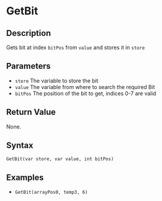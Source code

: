 # GetBit

## Description
Gets bit at index `bitPos` from `value` and stores it in `store`

## Parameters
- `store`
The variable to store the bit
- `value`
The variable from where to search the required Bit
- `bitPos`
The position of the bit to get, indices 0-7 are valid

## Return Value
None.

## Syntax
```GetBit(var store, var value, int bitPos)```

## Examples
- ```GetBit(arrayPos0, temp3, 6)```